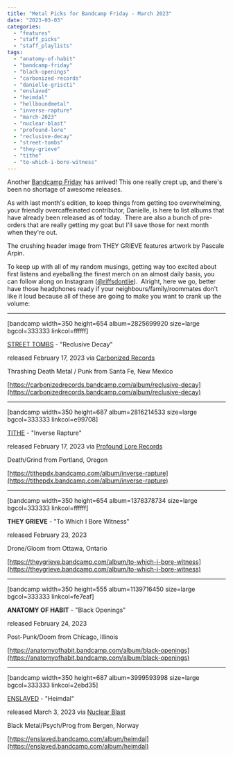 ```yaml
---
title: "Metal Picks for Bandcamp Friday - March 2023"
date: "2023-03-03"
categories: 
  - "features"
  - "staff_picks"
  - "staff_playlists"
tags: 
  - "anatomy-of-habit"
  - "bandcamp-friday"
  - "black-openings"
  - "carbonized-records"
  - "danielle-griscti"
  - "enslaved"
  - "heimdal"
  - "hellboundmetal"
  - "inverse-rapture"
  - "march-2023"
  - "nuclear-blast"
  - "profound-lore"
  - "reclusive-decay"
  - "street-tombs"
  - "they-grieve"
  - "tithe"
  - "to-which-i-bore-witness"
---
```


Another [Bandcamp Friday](https://isitbandcampfriday.com/) has arrived! This one really crept up, and there's been no shortage of awesome releases.

As with last month's edition, to keep things from getting too overwhelming, your friendly overcaffeinated contributor, Danielle, is here to list albums that have already been released as of today.  There are also a bunch of pre-orders that are really getting my goat but I'll save those for next month when they're out.

The crushing header image from THEY GRIEVE features artwork by Pascale Arpin.

To keep up with all of my random musings, getting way too excited about first listens and eyeballing the finest merch on an almost daily basis, you can follow along on Instagram ([@riffsdontlie](https://www.instagram.com/riffsdontlie/)).  Alright, here we go, better have those headphones ready if your neighbours/family/roommates don't like it loud because all of these are going to make you want to crank up the volume:

* * *

\[bandcamp width=350 height=654 album=2825699920 size=large bgcol=333333 linkcol=ffffff\]

[STREET TOMBS](https://hellbound.ca/?s=street+tombs) - "Reclusive Decay"

released February 17, 2023 via [Carbonized Records](https://carbonizedrecords.bandcamp.com/)

Thrashing Death Metal / Punk from Santa Fe, New Mexico

[https://carbonizedrecords.bandcamp.com/album/reclusive-decay](https://carbonizedrecords.bandcamp.com/album/reclusive-decay)

* * *

\[bandcamp width=350 height=687 album=2816214533 size=large bgcol=333333 linkcol=e99708\]

[TITHE](https://hellbound.ca/?s=tithe) - "Inverse Rapture"

released February 17, 2023 via [Profound Lore Records](https://profoundlorerecords.bandcamp.com/)

Death/Grind from Portland, Oregon

[https://tithepdx.bandcamp.com/album/inverse-rapture](https://tithepdx.bandcamp.com/album/inverse-rapture)

* * *

\[bandcamp width=350 height=654 album=1378378734 size=large bgcol=333333 linkcol=ffffff\]

**THEY GRIEVE** - "To Which I Bore Witness"

released February 23, 2023

Drone/Gloom from Ottawa, Ontario

[https://theygrieve.bandcamp.com/album/to-which-i-bore-witness](https://theygrieve.bandcamp.com/album/to-which-i-bore-witness)

* * *

\[bandcamp width=350 height=555 album=1139716450 size=large bgcol=333333 linkcol=fe7eaf\]

**ANATOMY OF HABIT** - "Black Openings"

released February 24, 2023

Post-Punk/Doom from Chicago, Illinois

[https://anatomyofhabit.bandcamp.com/album/black-openings](https://anatomyofhabit.bandcamp.com/album/black-openings)

* * *

\[bandcamp width=350 height=687 album=3999593998 size=large bgcol=333333 linkcol=2ebd35\]

[ENSLAVED](https://hellbound.ca/?s=enslaved) - "Heimdal"

released March 3, 2023 via [Nuclear Blast](https://nuclearblast.bandcamp.com/)

Black Metal/Psych/Prog from Bergen, Norway

[https://enslaved.bandcamp.com/album/heimdal](https://enslaved.bandcamp.com/album/heimdal)
